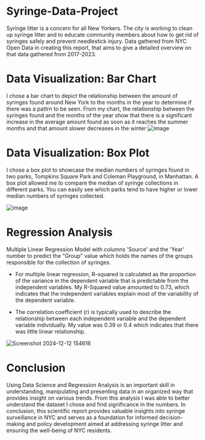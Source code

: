 # Syringe-Data-Project
Syringe litter is a concern for all New Yorkers. The city is working to clean up syringe litter and to educate community members about how to get rid of syringes safely and prevent needlestick injury. Data gathered from NYC Open Data in creating this report, that aims to give a detailed overview on that data gathered from 2017-2023.

# Data Visualization: Bar Chart
I chose a bar chart to depict the relationship between the amount of syringes found around New York to the months in the year to determine if there was a pattrn to be seen. From my chart, the relationship between the syringes found and the months of the year show that there is a significant increase in the average amount found as soon as it reaches the summer months and that amount slower decreases in the winter
![image](https://github.com/user-attachments/assets/767273d4-648a-433e-9c52-64ab0f71e73f)

# Data Visualization: Box Plot
I chose a box plot to showcase the median numbers of syringes found in two parks, Tompkins Square Park and Coleman Playground, in Manhattan. A box plot allowed me to compare the median of syringe collections in different parks. You can easily see which parks tend to have higher or lower median numbers of syringes collected.

![image](https://github.com/user-attachments/assets/07fc6255-0b3f-4d16-a7c4-a31dd99eb6f7)

# Regression Analysis
Multiple Linear Regression Model with columns 'Source' and the 'Year' number to predict the "Group" value which holds the names of the groups responsible for the collection of syringes. 

- For multiple linear regression, R-squared is calculated as the proportion of the variance in the dependent variable that is predictable from the independent variables. My R-Squared value amounted to 0.73, which indicates that the independent variables explain most of the variability of the dependent variable.

- The correlation coefficient (r) is typically used to describe the relationship between each independent variable and the dependent variable individually. My value was 0.39 or 0.4 which indicates that there was little linear relationship. 

![Screenshot 2024-12-12 154616](https://github.com/user-attachments/assets/002868a5-79ff-418a-9499-975f8c6b8214)

# Conclusion
Using Data Science and Regression Analysis is an important skill in understanding, manipulating and presenting data in an organized way that provides insight on various trends. From this analysis I was able to better understand the dataset I chose and find significance in the numbers. 
In conclusion, this scientific report provides valuable insights into syringe surveillance in NYC and serves as a foundation for informed decision-making and policy development aimed at addressing syringe litter and ensuring the well-being of NYC residents.
